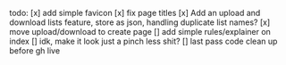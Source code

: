 todo:
[x] add simple favicon
[x] fix page titles
[x] Add an upload and download lists feature, store as json, handling duplicate list names?
[x] move upload/download to create page
[] add simple rules/explainer on index
[] idk, make it look just a pinch less shit?
[] last pass code clean up before gh live